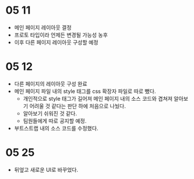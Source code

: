 # 05 11
- 메인 페이지 레이아웃 결정
- 프로토 타입이라 언제든 변경될 가능성 농후
- 이후 다른 페이지 레이아웃 구성할 예정

# 05 12
- 다른 페이지의 레이아웃 구성 완료
- 메인 페이지 파일 내의 style 태그를 css 확장자 파일로 따로 뺐다.
  - 개인적으로 style 태그가 길어져 메인 페이지 내의 소스 코드와 겹쳐져 알아보기 어려울 것 같다는 판단 하에 처음으로 나눴다.
  - 알아보기 쉬워진 것 같다.
  - 팀원들에게 따로 공지할 예정.
- 부트스트랩 내의 소스 코드를 수정했다.

# 05 25

- 뒤엎고 새로운 UI로 바꾸었다.